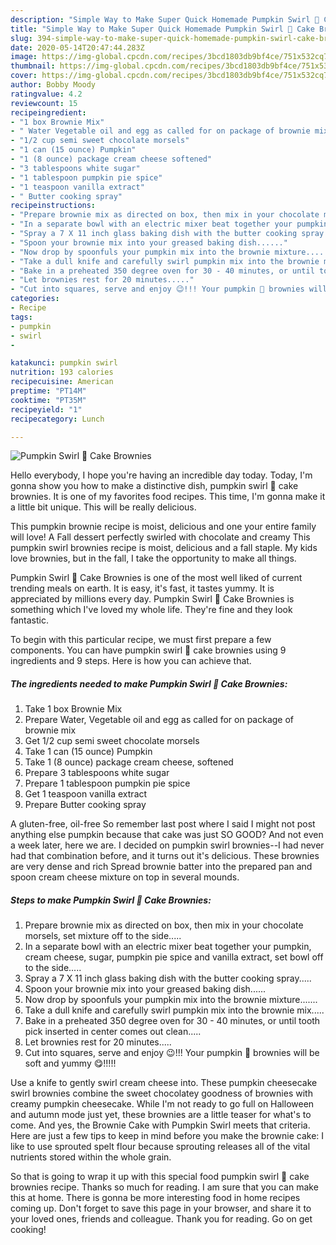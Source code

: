 ```yaml
---
description: "Simple Way to Make Super Quick Homemade Pumpkin Swirl 🎃 Cake Brownies"
title: "Simple Way to Make Super Quick Homemade Pumpkin Swirl 🎃 Cake Brownies"
slug: 394-simple-way-to-make-super-quick-homemade-pumpkin-swirl-cake-brownies
date: 2020-05-14T20:47:44.283Z
image: https://img-global.cpcdn.com/recipes/3bcd1803db9bf4ce/751x532cq70/pumpkin-swirl-🎃-cake-brownies-recipe-main-photo.jpg
thumbnail: https://img-global.cpcdn.com/recipes/3bcd1803db9bf4ce/751x532cq70/pumpkin-swirl-🎃-cake-brownies-recipe-main-photo.jpg
cover: https://img-global.cpcdn.com/recipes/3bcd1803db9bf4ce/751x532cq70/pumpkin-swirl-🎃-cake-brownies-recipe-main-photo.jpg
author: Bobby Moody
ratingvalue: 4.2
reviewcount: 15
recipeingredient:
- "1 box Brownie Mix"
- " Water Vegetable oil and egg as called for on package of brownie mix"
- "1/2 cup semi sweet chocolate morsels"
- "1 can (15 ounce) Pumpkin"
- "1 (8 ounce) package cream cheese softened"
- "3 tablespoons white sugar"
- "1 tablespoon pumpkin pie spice"
- "1 teaspoon vanilla extract"
- " Butter cooking spray"
recipeinstructions:
- "Prepare brownie mix as directed on box, then mix in your chocolate morsels, set mixture off to the side....."
- "In a separate bowl with an electric mixer beat together your pumpkin, cream cheese, sugar, pumpkin pie spice and vanilla extract, set bowl off to the side....."
- "Spray a 7 X 11 inch glass baking dish with the butter cooking spray....."
- "Spoon your brownie mix into your greased baking dish......"
- "Now drop by spoonfuls your pumpkin mix into the brownie mixture......."
- "Take a dull knife and carefully swirl pumpkin mix into the brownie mix....."
- "Bake in a preheated 350 degree oven for 30 - 40 minutes, or until tooth pick inserted in center comes out clean....."
- "Let brownies rest for 20 minutes....."
- "Cut into squares, serve and enjoy 😉!!! Your pumpkin 🎃 brownies will be soft and yummy 😋!!!!!"
categories:
- Recipe
tags:
- pumpkin
- swirl
- 

katakunci: pumpkin swirl  
nutrition: 193 calories
recipecuisine: American
preptime: "PT14M"
cooktime: "PT35M"
recipeyield: "1"
recipecategory: Lunch

---
```



![Pumpkin Swirl 🎃 Cake Brownies](https://img-global.cpcdn.com/recipes/3bcd1803db9bf4ce/751x532cq70/pumpkin-swirl-🎃-cake-brownies-recipe-main-photo.jpg)

Hello everybody, I hope you're having an incredible day today. Today, I'm gonna show you how to make a distinctive dish, pumpkin swirl 🎃 cake brownies. It is one of my favorites food recipes. This time, I'm gonna make it a little bit unique. This will be really delicious.

This pumpkin brownie recipe is moist, delicious and one your entire family will love! A Fall dessert perfectly swirled with chocolate and creamy This pumpkin swirl brownies recipe is moist, delicious and a fall staple. My kids love brownies, but in the fall, I take the opportunity to make all things.

Pumpkin Swirl 🎃 Cake Brownies is one of the most well liked of current trending meals on earth. It is easy, it's fast, it tastes yummy. It is appreciated by millions every day. Pumpkin Swirl 🎃 Cake Brownies is something which I've loved my whole life. They're fine and they look fantastic.


To begin with this particular recipe, we must first prepare a few components. You can have pumpkin swirl 🎃 cake brownies using 9 ingredients and 9 steps. Here is how you can achieve that.

<!--inarticleads1-->

##### The ingredients needed to make Pumpkin Swirl 🎃 Cake Brownies:

1. Take 1 box Brownie Mix
1. Prepare  Water, Vegetable oil and egg as called for on package of brownie mix
1. Get 1/2 cup semi sweet chocolate morsels
1. Take 1 can (15 ounce) Pumpkin
1. Take 1 (8 ounce) package cream cheese, softened
1. Prepare 3 tablespoons white sugar
1. Prepare 1 tablespoon pumpkin pie spice
1. Get 1 teaspoon vanilla extract
1. Prepare  Butter cooking spray


A gluten-free, oil-free So remember last post where I said I might not post anything else pumpkin because that cake was just SO GOOD? And not even a week later, here we are. I decided on pumpkin swirl brownies--I had never had that combination before, and it turns out it&#39;s delicious. These brownies are very dense and rich Spread brownie batter into the prepared pan and spoon cream cheese mixture on top in several mounds. 

<!--inarticleads2-->

##### Steps to make Pumpkin Swirl 🎃 Cake Brownies:

1. Prepare brownie mix as directed on box, then mix in your chocolate morsels, set mixture off to the side.....
1. In a separate bowl with an electric mixer beat together your pumpkin, cream cheese, sugar, pumpkin pie spice and vanilla extract, set bowl off to the side.....
1. Spray a 7 X 11 inch glass baking dish with the butter cooking spray.....
1. Spoon your brownie mix into your greased baking dish......
1. Now drop by spoonfuls your pumpkin mix into the brownie mixture.......
1. Take a dull knife and carefully swirl pumpkin mix into the brownie mix.....
1. Bake in a preheated 350 degree oven for 30 - 40 minutes, or until tooth pick inserted in center comes out clean.....
1. Let brownies rest for 20 minutes.....
1. Cut into squares, serve and enjoy 😉!!! Your pumpkin 🎃 brownies will be soft and yummy 😋!!!!!


Use a knife to gently swirl cream cheese into. These pumpkin cheesecake swirl brownies combine the sweet chocolatey goodness of brownies with creamy pumpkin cheesecake. While I&#39;m not ready to go full on Halloween and autumn mode just yet, these brownies are a little teaser for what&#39;s to come. And yes, the Brownie Cake with Pumpkin Swirl meets that criteria. Here are just a few tips to keep in mind before you make the brownie cake: I like to use sprouted spelt flour because sprouting releases all of the vital nutrients stored within the whole grain. 

So that is going to wrap it up with this special food pumpkin swirl 🎃 cake brownies recipe. Thanks so much for reading. I am sure that you can make this at home. There is gonna be more interesting food in home recipes coming up. Don't forget to save this page in your browser, and share it to your loved ones, friends and colleague. Thank you for reading. Go on get cooking!
